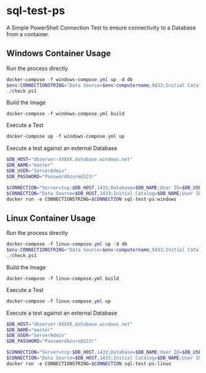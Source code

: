 # sql-test-ps

A Simple PowerShell Connection Test to ensure connectivity to a Database from a container.

## Windows Container Usage

Run the process directly

```powershell
docker-compose -f windows-compose.yml up -d db
$env:CONNECTIONSTRING="Data Source=$env:computername,9433;Initial Catalog=master;User ID=sa;Password=PasswordAzure@123!"
./check.ps1
```

Build the Image

```
docker-compose -f windows-compose.yml build
```

Execute a Test

```powershell
docker-compose up -f windows-compose.yml up
```

Execute a test against an external Database

```powershell
$DB_HOST="dbserver-XXXXX.database.windows.net"
$DB_NAME="master"
$DB_USER="ServerAdmin"
$DB_PASSWORD="PasswordAzure@123!"

$CONNECTION="Server=tcp:$DB_HOST,1433;Database=$DB_NAME;User ID=$DB_USER;Password=$DB_PASSWORD;Encrypt=true;"
$CONNECTION="Data Source=$DB_HOST,1433;Initial Catalog=$DB_NAME;User ID=$DB_USER;Password=$DB_PASSWORD"
docker run -e CONNECTIONSTRING=$CONNECTION sql-test-ps:windows
```

## Linux Container Usage

Run the process directly

```powershell
docker-compose -f linux-compose.yml up -d db
$env:CONNECTIONSTRING="Data Source=$env:computername,9433;Initial Catalog=master;User ID=sa;Password=PasswordAzure@123!"
./check.ps1
```

Build the Image

```
docker-compose -f linux-compose.yml build
```

Execute a Test

```powershell
docker-compose -f linux-compose.yml up
```

Execute a test against an external Database

```powershell
$DB_HOST="dbserver-XXXXX.database.windows.net"
$DB_NAME="master"
$DB_USER="ServerAdmin"
$DB_PASSWORD="PasswordAzure@123!"

$CONNECTION="Server=tcp:$DB_HOST,1433;Database=$DB_NAME;User ID=$DB_USER;Password=$DB_PASSWORD;Encrypt=true;"
$CONNECTION="Data Source=$DB_HOST,1433;Initial Catalog=$DB_NAME;User ID=$DB_USER;Password=$DB_PASSWORD"
docker run -e CONNECTIONSTRING=$CONNECTION sql-test-ps:linux
```